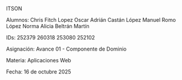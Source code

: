 ITSON

Alumnos:
Chris Fitch Lopez
Oscar Adrián Castán López
Manuel Romo López
Norma Alicia Beltrán Martín 

IDs:
252379
260318
253080
252102

Asignación:
Avance 01 - Componente de Dominio 

Materia:
Aplicaciones Web 

Fecha:
16 de octubre 2025
